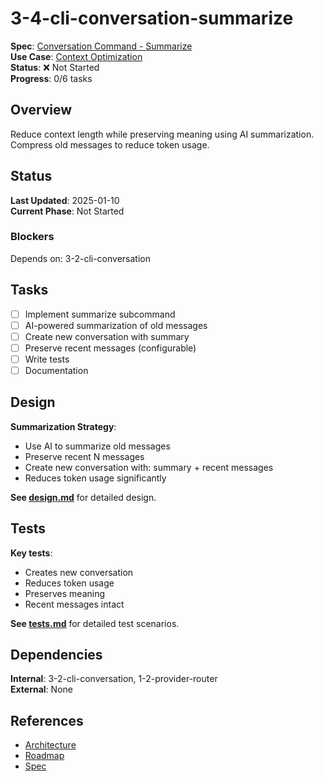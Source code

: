 # 3-4-cli-conversation-summarize

**Spec**: [Conversation Command - Summarize](../../../../../products/anygpt/specs/anygpt/cli/conversation.md)  
**Use Case**: [Context Optimization](../../../../../products/anygpt/use-cases/context-optimization.md)  
**Status**: ❌ Not Started  
**Progress**: 0/6 tasks

## Overview

Reduce context length while preserving meaning using AI summarization. Compress old messages to reduce token usage.

## Status

**Last Updated**: 2025-01-10  
**Current Phase**: Not Started

### Blockers
Depends on: 3-2-cli-conversation

## Tasks

- [ ] Implement summarize subcommand
- [ ] AI-powered summarization of old messages
- [ ] Create new conversation with summary
- [ ] Preserve recent messages (configurable)
- [ ] Write tests
- [ ] Documentation

## Design

**Summarization Strategy**:
- Use AI to summarize old messages
- Preserve recent N messages
- Create new conversation with: summary + recent messages
- Reduces token usage significantly

**See [design.md](./design.md)** for detailed design.

## Tests

**Key tests**:
- Creates new conversation
- Reduces token usage
- Preserves meaning
- Recent messages intact

**See [tests.md](./tests.md)** for detailed test scenarios.

## Dependencies

**Internal**: 3-2-cli-conversation, 1-2-provider-router  
**External**: None

## References

- [Architecture](../../architecture.md)
- [Roadmap](../../roadmap.md)
- [Spec](../../../../../products/anygpt/specs/anygpt/cli/conversation.md)
